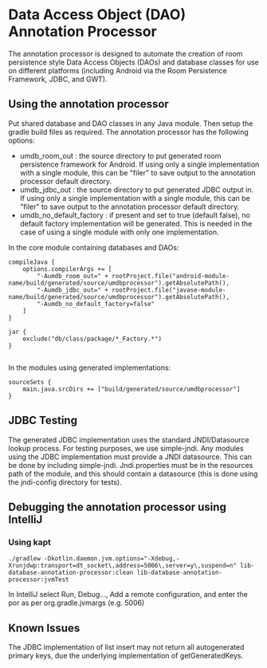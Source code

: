 # Data Access Object (DAO) Annotation Processor

The annotation processor is designed to automate the creation of room persistence
style Data Access Objects (DAOs) and database classes for use on different platforms
(including Android via the Room Persistence Framework, JDBC, and GWT).

## Using the annotation processor
Put shared database and DAO classes in any Java module. Then setup the
gradle build files as required. The annotation processor has the following
options:
* umdb_room_out : the source directory to put generated room persistence
framework for Android. If using only a single implementation with a single
module, this can be "filer" to save output to the annotation processor
default directory.
* umdb_jdbc_out : the source directory to put generated JDBC output in.
If using only a single implementation with a single
module, this can be "filer" to save output to the annotation processor
default directory.
* umdb_no_default_factory : if present and set to true (default false),
no default factory implementation will be generated. This is needed in
the case of using a single module with only one implementation.

In the core module containing databases and DAOs:
```
compileJava {
    options.compilerArgs += [
        "-Aumdb_room_out=" + rootProject.file("android-module-name/build/generated/source/umdbprocessor").getAbsolutePath(),
        "-Aumdb_jdbc_out=" + rootProject.file("javase-module-name/build/generated/source/umdbprocessor").getAbsolutePath(),
        "-Aumdb_no_default_factory=false"
    ]
}

jar {
    exclude("db/class/package/*_Factory.*")
}


```

In the modules using generated implementations:

```
sourceSets {
    main.java.srcDirs += ["build/generated/source/umdbprocessor"]
}
```

## JDBC Testing

The generated JDBC implementation uses the standard JNDI/Datasource lookup
process. For testing purposes, we use simple-jndi. Any modules using the
JDBC implementation must provide a JNDI datasource. This can be done by
including simple-jndi. Jndi.properties must be in the resources path of
the module, and this should contain a datasource (this is done using
the jndi-config directory for tests).

## Debugging the annotation processor using IntelliJ

### Using kapt

```
./gradlew -Dkotlin.daemon.jvm.options="-Xdebug,-Xrunjdwp:transport=dt_socket\,address=5006\,server=y\,suspend=n" lib-database-annotation-processor:clean lib-database-annotation-processor:jvmTest
```

In IntelliJ select Run, Debug..., Add a remote configuration, and 
enter the por as per org.gradle.jvmargs (e.g. 5006)

## Known Issues

The JDBC implementation of list insert may not return all autogenerated primary keys, 
due the underlying implementation of getGeneratedKeys.

